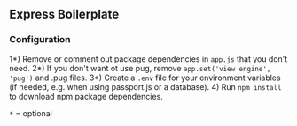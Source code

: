 ## Express Boilerplate

### Configuration
1*) Remove or comment out package dependencies in `app.js` that you don't need.
2*) If you don't want ot use pug, remove `app.set('view engine', 'pug')` and .pug files.
3*) Create a `.env` file for your environment variables (if needed, e.g. when using passport.js or a database).
4) Run `npm install` to download npm package dependencies.

`*` = optional
